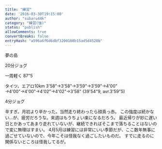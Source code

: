```yaml
---
title: "練習"
date: '2016-03-30T19:15:00'
author: "subaru44k"
category: "練習(強)"
status: "publish"
allowComments: true
convertBreaks: false
entryHash: "a596a6f6d6dbf3200108b15ad5d4520b"
---
```

夢の島

20分ジョグ

一周軽く
87"5

タイツ、エアロ10km
3'58"→3'58"→3'59"→3'59"→4'00"
→4'00"→4'00"→4'02"→4'02"→3'58"
(39'54"9, avr.3'59"5)

4分ジョグ

辛すぎ。月初より辛かった。当然走り終わったら顔真っ赤。
この強度は続かない…が、疲労だろうな。来週はもうちょい楽になるだろう。
最近帰りが妙に遅い日とかあってあまり走れていないが、継続できればそこまで落ちることはないので変に無理はすまい。
4月5月は練習には非常にいい季節だが、ここ数年無事に過ごせていないので、今年こそは怪我なく過ごしたいものだ。
すでに走るのに関係ないところは怪我してるが。
